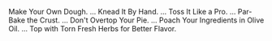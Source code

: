 Make Your Own Dough. ...
Knead It By Hand. ...
Toss It Like a Pro. ...
Par-Bake the Crust. ...
Don't Overtop Your Pie. ...
Poach Your Ingredients in Olive Oil. ...
Top with Torn Fresh Herbs for Better Flavor.